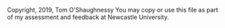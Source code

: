 Copyright, 2019, Tom O'Shaughnessy
You may copy or use this file as part of my assessment and feedback at
Newcastle University.
